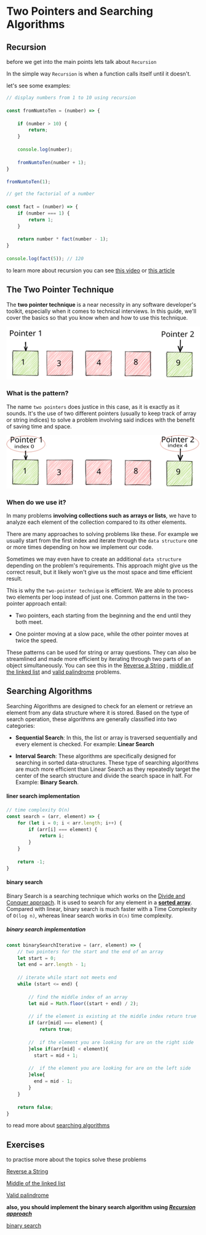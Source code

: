 # Two Pointers and Searching Algorithms

## Recursion

before we get into the main points lets talk about `Recursion`

In the simple way `Recursion` is when a function calls itself until it doesn't.

let's see some examples:

```js
// display numbers from 1 to 10 using recursion

const fromNumtoTen = (number) => {

    if (number > 10) {
        return;
    }

    console.log(number);

    fromNumtoTen(number + 1);
}

fromNumtoTen(1);

```

```js
// get the factorial of a number 

const fact = (number) => {
    if (number === 1) {
        return 1;
    }

    return number * fact(number - 1);
}

console.log(fact(5)); // 120

```

to learn more about recursion you can see [this video](https://www.youtube.com/watch?v=k7-N8R0-KY4&t=746s)
or [this article](https://www.geeksforgeeks.org/recursion/)

## The Two Pointer Technique

The **two pointer technique** is a near necessity in any software developer's toolkit, especially when it comes to
technical interviews. In this guide, we'll cover the basics so that you know when and how to use this technique.

![](./two-pointer-1.svg)

### What is the pattern?

The name `two pointers` does justice in this case, as it is exactly as it sounds. It's the use of two different
pointers (usually to keep track of array or string indices) to solve a problem involving said indices with the benefit
of saving time and space.

![](./two-pointer-2.svg)

### When do we use it?

In many problems **involving collections such as arrays or lists**, we have to analyze each element of the collection
compared to its other elements.

There are many approaches to solving problems like these. For example we usually start from the first index and iterate
through the `data structure` one or more times depending on how we implement our code.

Sometimes we may even have to create an additional `data structure` depending on the problem's requirements. This
approach might give us the correct result, but it likely won't give us the most space and time efficient result.

This is why the `two-pointer technique` is efficient. We are able to process two elements per loop instead of just one.
Common patterns in the two-pointer approach entail:

- Two pointers, each starting from the beginning and the end until they both meet.

- One pointer moving at a slow pace, while the other pointer moves at twice the speed.

These patterns can be used for string or array questions. They can also be streamlined and made more efficient by
iterating through two parts of an object simultaneously. You can see this in
the [Reverse a String](https://leetcode.com/problems/reverse-string/)
, [middle of the linked list](https://leetcode.com/problems/middle-of-the-linked-list/)
and [valid palindrome](https://leetcode.com/problems/valid-palindrome) problems.

## Searching Algorithms

Searching Algorithms are designed to check for an element or retrieve an element from any data structure where it is
stored. Based on the type of search operation, these algorithms are generally classified into two categories:

- **Sequential Search**: In this, the list or array is traversed sequentially and every element is checked. For
  example: **Linear Search**


- **Interval Search**: These algorithms are specifically designed for searching in sorted data-structures. These type of
  searching algorithms are much more efficient than Linear Search as they repeatedly target the center of the search
  structure and divide the search space in half. For Example: **Binary Search**.

#### liner search implementation

```js
// time complexity O(n)
const search = (arr, element) => {
    for (let i = 0; i < arr.length; i++) {
        if (arr[i] === element) {
            return i;
        }
    }

    return -1;
}
```

#### binary search

Binary Search is a searching technique which works on
the [Divide and Conquer approach](https://www.geeksforgeeks.org/divide-and-conquer-algorithm-introduction/). It is used
to search for any element in a <ins>**sorted array**</ins>. Compared with linear, binary search is much faster with a
Time Complexity of `O(log n)`, whereas linear search works in `O(n)` time complexity.

##### binary search implementation

```js
const binarySearchIterative = (arr, element) => {
    // two pointers for the start and the end of an array
    let start = 0;
    let end = arr.length - 1;

    // iterate while start not meets end
    while (start <= end) {

        // find the middle index of an array
        let mid = Math.floor((start + end) / 2);

        // if the element is existing at the middle index return true
        if (arr[mid] === element) {
            return true;
            
        //  if the element you are looking for are on the right side  
        }else if(arr[mid] < element){
          start = mid + 1;
        
        //  if the element you are looking for are on the left side
        }else{
          end = mid - 1;
        }        
    }
    
    return false;
}
```

to read more about [searching algorithms](https://www.geeksforgeeks.org/searching-algorithms/)


## Exercises 

to practise more about the topics solve these problems

[Reverse a String](https://leetcode.com/problems/reverse-string/)

[Middle of the linked list](https://leetcode.com/problems/middle-of-the-linked-list/)

[Valid palindrome](https://leetcode.com/problems/valid-palindrome)

**also, you should implement the binary search algorithm using <ins>*Recursion approach*</ins>**

[binary search](https://leetcode.com/problems/binary-search/)

